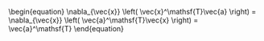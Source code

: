 \begin{equation}
\nabla_{\vec{x}} \left( \vec{x}^\mathsf{T}\vec{a} \right) = \nabla_{\vec{x}} \left( \vec{a}^\mathsf{T}\vec{x} \right) = \vec{a}^\mathsf{T}
\end{equation}